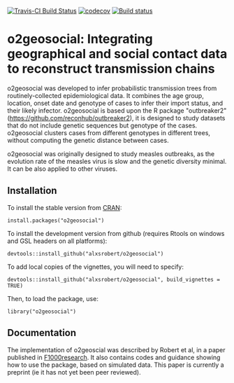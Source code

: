 [![Travis-CI Build Status](https://travis-ci.org/alxsrobert/o2geosocial.svg?branch=master)](https://app.travis-ci.com/alxsrobert/o2geosocial)
[![codecov](https://codecov.io/gh/alxsrobert/o2geosocial/branch/master/graph/badge.svg)](https://app.codecov.io/gh/alxsrobert/o2geosocial)
[![Build status](https://ci.appveyor.com/api/projects/status/9ri90o60a32q3tls?svg=true)](https://ci.appveyor.com/project/alxsrobert/o2geosocial)


# o2geosocial: Integrating geographical and social contact data to reconstruct transmission chains

o2geosocial was developed to infer probabilistic transmission trees from routinely-collected epidemiological data. It combines the age group, location, onset date and genotype of cases to infer their import status, and their likely infector. o2geosocial is based upon the R package "outbreaker2" (https://github.com/reconhub/outbreaker2), it is designed to study datasets that do not include genetic sequences but genotype of the cases. o2geosocial clusters cases from different genotypes in different trees, without computing the genetic distance between cases.

o2geosocial was originally designed to study measles outbreaks, as the evolution rate of the measles virus is slow and the genetic diversity minimal. It can be also applied to other viruses.

Installation
-------------

To install the stable version from [CRAN](https://CRAN.R-project.org/package=o2geosocial):

```{r, eval = FALSE}
install.packages("o2geosocial")
```

To install the development version from github (requires Rtools on windows and GSL headers on all platforms):

```{r, eval = FALSE}
devtools::install_github("alxsrobert/o2geosocial")
```

To add local copies of the vignettes, you will need to specify:
```{r, eval = FALSE}
devtools::install_github("alxsrobert/o2geosocial", build_vignettes = TRUE)
```

Then, to load the package, use:

```{r, eval = FALSE}
library("o2geosocial")
```

Documentation
-------------

The implementation of o2geoscial was described by Robert et al, in a paper published in [F1000research](https://f1000research.com/articles/10-31). It also contains codes and guidance showing how to use the package, based on simulated data. This paper is currently a preprint (ie it has not yet been peer reviewed). 
